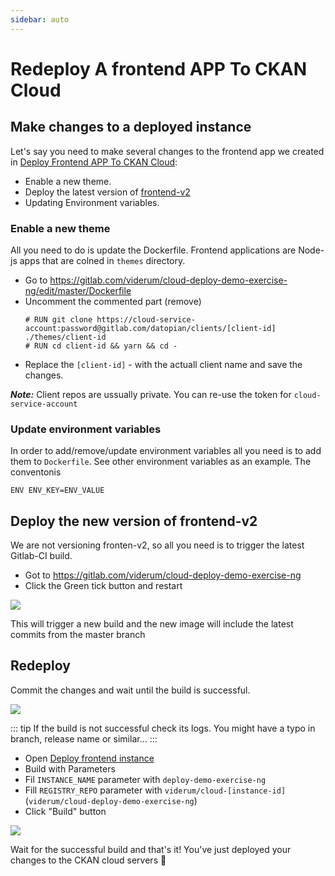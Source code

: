 ```yaml
---
sidebar: auto
---
```



# Redeploy A frontend APP To CKAN Cloud

## Make changes to a deployed instance

Let's say you need to make several changes to the frontend app we created in [Deploy Frontend APP To CKAN Cloud](/deploy/deploy-ng.html):

- Enable a new theme.
- Deploy the latest version of [frontend-v2](https://github.com/datopian/frontend-v2)
- Updating Environment variables.

### Enable a new theme

All you need to do is update the Dockerfile. Frontend applications are Node-js apps that are colned in `themes` directory.

- Go to https://gitlab.com/viderum/cloud-deploy-demo-exercise-ng/edit/master/Dockerfile
- Uncomment the commented part (remove)
  ```
  # RUN git clone https://cloud-service-account:password@gitlab.com/datopian/clients/[client-id] ./themes/client-id
  # RUN cd client-id && yarn && cd -
  ```
- Replace the `[client-id]` - with the actuall client name and save the changes.

**_Note:_** Client repos are ussually private. You can re-use the token for `cloud-service-account`

### Update environment variables

In order to add/remove/update environment variables all you need is to add them to `Dockerfile`. See other environment variables as an example. The conventonis

```
ENV ENV_KEY=ENV_VALUE
```

## Deploy the new version of frontend-v2

We are not versioning fronten-v2, so all you need is to trigger the latest Gitlab-CI build.

- Got to https://gitlab.com/viderum/cloud-deploy-demo-exercise-ng
- Click the Green tick button and restart

![](https://i.imgur.com/jsob5Ji.png)

This will trigger a new build and the new image will include the latest commits from the master  branch

## Redeploy

Commit the changes and wait until the build is successful.

![](https://i.imgur.com/v7b8Z1c.png)

::: tip
If the build is not successful check its logs. You might have a typo in branch, release name or similar...
:::

- Open [Deploy frontend instance](https://cc-p-jenkins.ckan.io/job/deploy%20frontend%20instance/)
- Build with Parameters
- Fil `INSTANCE_NAME` parameter with `deploy-demo-exercise-ng`
- Fill `REGISTRY_REPO` parameter with `viderum/cloud-[instance-id]` (`viderum/cloud-deploy-demo-exercise-ng`)
- Click "Build" button

![](https://i.imgur.com/8GEjebX.png)


Wait for the successful build and that's it! You've just deployed your changes to the CKAN cloud servers :rocket:
